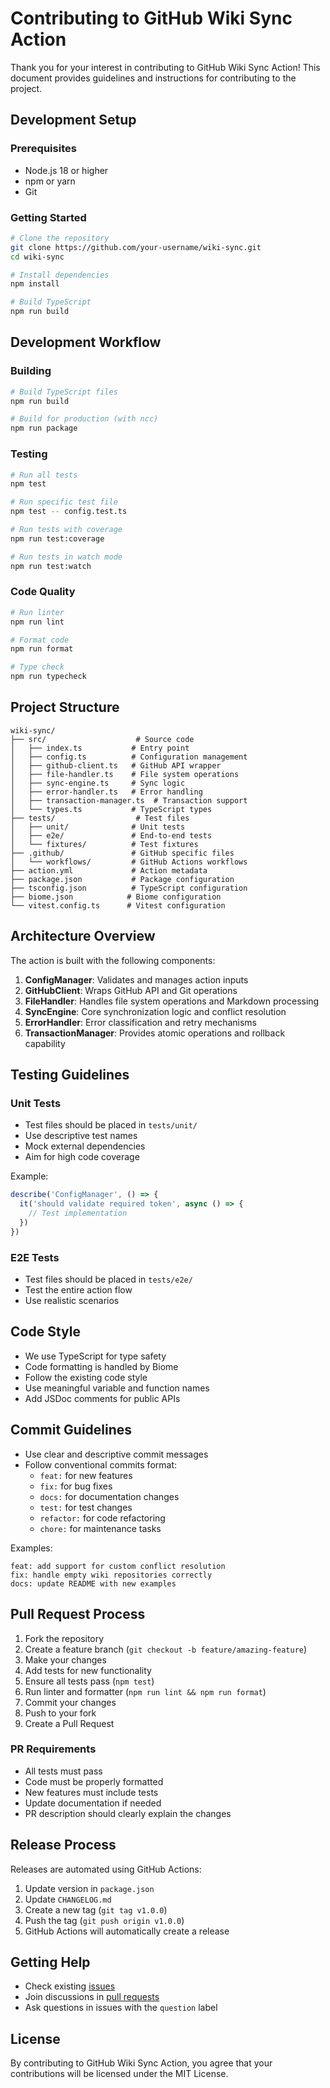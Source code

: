 # Contributing to GitHub Wiki Sync Action

Thank you for your interest in contributing to GitHub Wiki Sync Action! This document provides guidelines and instructions for contributing to the project.

## Development Setup

### Prerequisites

- Node.js 18 or higher
- npm or yarn
- Git

### Getting Started

```bash
# Clone the repository
git clone https://github.com/your-username/wiki-sync.git
cd wiki-sync

# Install dependencies
npm install

# Build TypeScript
npm run build
```

## Development Workflow

### Building

```bash
# Build TypeScript files
npm run build

# Build for production (with ncc)
npm run package
```

### Testing

```bash
# Run all tests
npm test

# Run specific test file
npm test -- config.test.ts

# Run tests with coverage
npm run test:coverage

# Run tests in watch mode
npm run test:watch
```

### Code Quality

```bash
# Run linter
npm run lint

# Format code
npm run format

# Type check
npm run typecheck
```

## Project Structure

```
wiki-sync/
├── src/                    # Source code
│   ├── index.ts           # Entry point
│   ├── config.ts          # Configuration management
│   ├── github-client.ts   # GitHub API wrapper
│   ├── file-handler.ts    # File system operations
│   ├── sync-engine.ts     # Sync logic
│   ├── error-handler.ts   # Error handling
│   ├── transaction-manager.ts  # Transaction support
│   └── types.ts           # TypeScript types
├── tests/                  # Test files
│   ├── unit/              # Unit tests
│   ├── e2e/               # End-to-end tests
│   └── fixtures/          # Test fixtures
├── .github/               # GitHub specific files
│   └── workflows/         # GitHub Actions workflows
├── action.yml             # Action metadata
├── package.json           # Package configuration
├── tsconfig.json          # TypeScript configuration
├── biome.json            # Biome configuration
└── vitest.config.ts      # Vitest configuration
```

## Architecture Overview

The action is built with the following components:

1. **ConfigManager**: Validates and manages action inputs
2. **GitHubClient**: Wraps GitHub API and Git operations
3. **FileHandler**: Handles file system operations and Markdown processing
4. **SyncEngine**: Core synchronization logic and conflict resolution
5. **ErrorHandler**: Error classification and retry mechanisms
6. **TransactionManager**: Provides atomic operations and rollback capability

## Testing Guidelines

### Unit Tests

- Test files should be placed in `tests/unit/`
- Use descriptive test names
- Mock external dependencies
- Aim for high code coverage

Example:
```typescript
describe('ConfigManager', () => {
  it('should validate required token', async () => {
    // Test implementation
  })
})
```

### E2E Tests

- Test files should be placed in `tests/e2e/`
- Test the entire action flow
- Use realistic scenarios

## Code Style

- We use TypeScript for type safety
- Code formatting is handled by Biome
- Follow the existing code style
- Use meaningful variable and function names
- Add JSDoc comments for public APIs

## Commit Guidelines

- Use clear and descriptive commit messages
- Follow conventional commits format:
  - `feat:` for new features
  - `fix:` for bug fixes
  - `docs:` for documentation changes
  - `test:` for test changes
  - `refactor:` for code refactoring
  - `chore:` for maintenance tasks

Examples:
```
feat: add support for custom conflict resolution
fix: handle empty wiki repositories correctly
docs: update README with new examples
```

## Pull Request Process

1. Fork the repository
2. Create a feature branch (`git checkout -b feature/amazing-feature`)
3. Make your changes
4. Add tests for new functionality
5. Ensure all tests pass (`npm test`)
6. Run linter and formatter (`npm run lint && npm run format`)
7. Commit your changes
8. Push to your fork
9. Create a Pull Request

### PR Requirements

- All tests must pass
- Code must be properly formatted
- New features must include tests
- Update documentation if needed
- PR description should clearly explain the changes

## Release Process

Releases are automated using GitHub Actions:

1. Update version in `package.json`
2. Update `CHANGELOG.md`
3. Create a new tag (`git tag v1.0.0`)
4. Push the tag (`git push origin v1.0.0`)
5. GitHub Actions will automatically create a release

## Getting Help

- Check existing [issues](https://github.com/your-username/wiki-sync/issues)
- Join discussions in [pull requests](https://github.com/your-username/wiki-sync/pulls)
- Ask questions in issues with the `question` label

## License

By contributing to GitHub Wiki Sync Action, you agree that your contributions will be licensed under the MIT License.